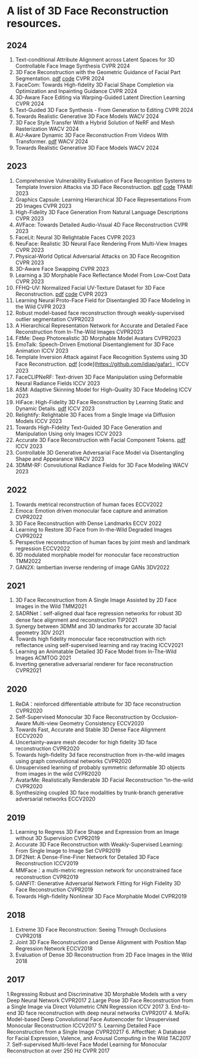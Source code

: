 # A list of 3D Face Reconstruction resources.
## 2024
1. Text-conditional Attribute Alignment across Latent Spaces for 3D Controllable Face Image Synthesis CVPR 2024
2. 3D Face Reconstruction with the Geometric Guidance of Facial Part Segmentation. [pdf](https://openaccess.thecvf.com/content/CVPR2024/papers/Wang_3D_Face_Reconstruction_with_the_Geometric_Guidance_of_Facial_Part_CVPR_2024_paper.pdf) [code](https://github.com/wang-zidu/3DDFA-V3) CVPR 2024
3. FaceCom: Towards High-fidelity 3D Facial Shape Completion via Optimization and Inpainting Guidance CVPR 2024
4. 3D-Aware Face Editing via Warping-Guided Latent Direction Learning CVPR 2024
5. Text-Guided 3D Face Synthesis - From Generation to Editing CVPR 2024
6. Towards Realistic Generative 3D Face Models WACV 2024
7. 3D Face Style Transfer With a Hybrid Solution of NeRF and Mesh Rasterization WACV 2024
8. AU-Aware Dynamic 3D Face Reconstruction From Videos With Transformer. [pdf](https://openaccess.thecvf.com/content/WACV2024/papers/Kuang_AU-Aware_Dynamic_3D_Face_Reconstruction_From_Videos_With_Transformer_WACV_2024_paper.pdf)  WACV 2024
9. Towards Realistic Generative 3D Face Models  WACV 2024
## 2023
1. Comprehensive Vulnerability Evaluation of Face Recognition Systems to Template Inversion Attacks via 3D Face Reconstruction. [pdf](https://ieeexplore.ieee.org/stamp/stamp.jsp?tp=&arnumber=10239446) [code](https://github.com/idiap/gafar) TPAMI 2023
2. Graphics Capsule: Learning Hierarchical 3D Face Representations From 2D Images CVPR 2023
3. High-Fidelity 3D Face Generation From Natural Language Descriptions CVPR 2023
4. AVFace: Towards Detailed Audio-Visual 4D Face Reconstruction CVPR 2023
5. FaceLit: Neural 3D Relightable Faces CVPR 2023
6. NeuFace: Realistic 3D Neural Face Rendering From Multi-View Images CVPR 2023
7. Physical-World Optical Adversarial Attacks on 3D Face Recognition CVPR 2023
8. 3D-Aware Face Swapping CVPR 2023
9. Learning a 3D Morphable Face Reflectance Model From Low-Cost Data  CVPR 2023
10. FFHQ-UV: Normalized Facial UV-Texture Dataset for 3D Face Reconstruction. [pdf](https://openaccess.thecvf.com/content/CVPR2023/papers/Bai_FFHQ-UV_Normalized_Facial_UV-Texture_Dataset_for_3D_Face_Reconstruction_CVPR_2023_paper.pdf) [code](https://github.com/csbhr/FFHQ-UV) CVPR 2023
11. Learning Neural Proto-Face Field for Disentangled 3D Face Modeling in the Wild CVPR 2023
12. Robust model-based face reconstruction through weakly-supervised outlier segmentation CVPR2023
13. A Hierarchical Representation Network for Accurate and Detailed Face Reconstruction from In-The-Wild Images CVPR2023
14. FitMe: Deep Photorealistic 3D Morphable Model Avatars CVPR2023
15. EmoTalk: Speech-Driven Emotional Disentanglement for 3D Face Animation ICCV 2023
16. Template Inversion Attack against Face Recognition Systems using 3D Face Reconstruction. [pdf](https://openaccess.thecvf.com/content/ICCV2023/papers/Shahreza_Template_Inversion_Attack_against_Face_Recognition_Systems_using_3D_Face_ICCV_2023_paper.pdf) [code](https://github.com/idiap/gafar） ICCV 2023
17. FaceCLIPNeRF: Text-driven 3D Face Manipulation using Deformable Neural Radiance Fields ICCV 2023
18. ASM: Adaptive Skinning Model for High-Quality 3D Face Modeling ICCV 2023
19. HiFace: High-Fidelity 3D Face Reconstruction by Learning Static and Dynamic Details. [pdf](https://openaccess.thecvf.com/content/ICCV2023/papers/Chai_HiFace_High-Fidelity_3D_Face_Reconstruction_by_Learning_Static_and_Dynamic_ICCV_2023_paper.pdf) ICCV 2023
20. Relightify: Relightable 3D Faces from a Single Image via Diffusion Models ICCV 2023
21. Towards High-Fidelity Text-Guided 3D Face Generation and Manipulation Using only Images ICCV 2023
22. Accurate 3D Face Reconstruction with Facial Component Tokens. [pdf](https://openaccess.thecvf.com/content/ICCV2023/papers/Zhang_Accurate_3D_Face_Reconstruction_with_Facial_Component_Tokens_ICCV_2023_paper.pdf) ICCV 2023
23. Controllable 3D Generative Adversarial Face Model via Disentangling Shape and Appearance WACV 2023
24.  3DMM-RF: Convolutional Radiance Fields for 3D Face Modeling WACV 2023
## 2022
1. Towards metrical reconstruction of human faces ECCV2022
2. Emoca: Emotion driven monocular face capture and animation CVPR2022
3. 3D Face Reconstruction with Dense Landmarks ECCV 2022
4. Learning to Restore 3D Face from In-the-Wild Degraded Images CVPR2022
5. Perspective reconstruction of human faces by joint mesh and landmark regression ECCV2022
6. 3D modulated morphable model for monocular face reconstruction TMM2022
7. GAN2X: lambertian inverse rendering of image GANs 3DV2022
## 2021
1. 3D Face Reconstruction from A Single Image Assisted by 2D Face Images in the Wild TMM2021
2. SADRNet：self-aligned dual face regression networks for robust 3D dense face alignment and reconstruction TIP2021
3. Synergy between 3DMM and 3D landmarks for accurate 3D facial geometry 3DV 2021
4. Towards high fidelity monocular face reconstruction with rich reflectance using self-supervised learning and ray tracing ICCV2021
5. Learning an Animatable Detailed 3D Face Model from In-The-Wild Images  ACMTOG 2021
6. Inverting generative adversarial renderer for face reconstruction CVPR2021
## 2020
1. ReDA：reinforced differentiable attribute for 3D face reconstruction CVPR2020
2. Self-Supervised Monocular 3D Face Reconstruction by Occlusion-Aware Multi-view Geometry Consistency ECCV2020
3. Towards Fast, Accurate and Stable 3D Dense Face Alignment ECCV2020
4. Uncertainty-aware mesh decoder for high fidelity 3D face reconstruction CVPR2020
5. Towards high-fidelity 3d face reconstruction from in-the-wild images using graph convolutional networks CVPR2020
6. Unsupervised learning of probably symmetric deformable 3D objects from images in the wild CVPR2020
7. AvatarMe: Realistically Renderable 3D Facial Reconstruction “in-the-wild CVPR2020
8. Synthesizing coupled 3D face modalities by trunk-branch generative adversarial networks ECCV2020
## 2019
1. Learning to Regress 3D Face Shape and Expression from an Image without 3D Supervision CVPR2019
2. Accurate 3D Face Reconstruction with Weakly-Supervised Learning: From Single Image to Image Set  CVPR2019
3. DF2Net: A Dense-Fine-Finer Network for Detailed 3D Face Reconstruction ICCV2019
4. MMFace：a multi-metric regression network for unconstrained face reconstruction CVPR2019
5. GANFIT: Generative Adversarial Network Fitting for High Fidelity 3D Face Reconstruction CVPR2019
6. Towards High-ﬁdelity Nonlinear 3D Face Morphable Model CVPR2019
## 2018
1. Extreme 3D Face Reconstruction: Seeing Through Occlusions CVPR2018
2. Joint 3D Face Reconstruction and Dense Alignment with Position Map Regression Network ECCV2018
3. Evaluation of Dense 3D Reconstruction from 2D Face Images in the Wild 2018
## 2017
1.Regressing Robust and Discriminative 3D Morphable Models with a very Deep Neural Network CVPR2017
2.Large Pose 3D Face Reconstruction from a Single Image via Direct Volumetric CNN Regression ICCV 2017
3. End-to-end 3D face reconstruction with deep neural networks CVPR2017
4. MoFA: Model-based Deep Convolutional Face Autoencoder for Unsupervised Monocular Reconstruction ICCV2017
5. Learning Detailed Face Reconstruction from a Single Image CVPR20217
6. AffectNet: A Database for Facial Expression, Valence, and Arousal Computing in the Wild TAC2017
7. Self-supervised Multi-level Face Model Learning for Monocular Reconstruction at over 250 Hz CVPR 2017










